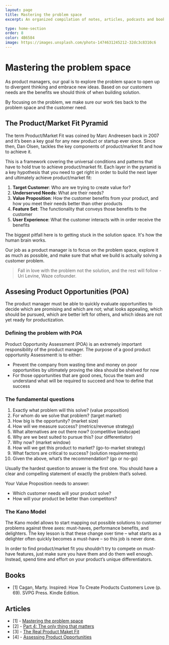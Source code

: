 ```yaml
---
layout: page
title: Mastering the problem space
excerpt: An organized compilation of notes, articles, podcasts and books.

type: home-section
order: 8
color: 4B6584
image: https://images.unsplash.com/photo-1474631245212-32dc3c8310c6
---
```


# Mastering the problem space

As product managers, our goal is to explore the problem space to open up to divergent thinking and embrace new ideas. Based on our customers needs are the benefits we should think of when building solution.

By focusing on the problem, we make sure our work ties back to the problem space and the customer need.

## The Product/Market Fit Pyramid

The term Product/Market Fit was coined by Marc Andreesen back in 2007 and it’s been a key goal for any new product or startup ever since. Since then, Dan Olsen, tackles the key components of product/market fit and how to achieve it.

This is a framework covering the universal conditions and patterns that have to hold true to achieve product/market fit. Each layer in the pyramid is a key hypothesis that you need to get right in order to build the next layer and ultimately achieve product/market fit:

<!-- insert image -->

1. **Target Customer**: Who are we trying to create value for?
2. **Underserved Needs**: What are their needs?
3. **Value Proposition**: How the customer benefits from your product, and how you meet their needs better than other products
4. **Feature Set**: The functionality that conveys those benefits to the customer
5. **User Experience**: What the customer interacts with in order receive the benefits

The biggest pitfall here is to getting stuck in the solution space. It's how the human brain works.

Our job as a product manager is to focus on the problem space, explore it as much as possible, and make sure that what we build is actually solving a customer problem.

> Fall in love with the problem not the solution, and the rest will follow - Uri Levine, Waze cofounder. 

## Assesing Product Opportunities (POA)

The product manager must be able to quickly evaluate opportunities to decide which are promising and which are not; what looks appealing, which should be pursued, which are better left for others, and which ideas are not yet ready for productization.

### Defining the problem with POA

Product Opportunity Assessment (POA) is an extremely important responsibility of the product manager. The purpose of a good product opportunity Assessmentt is to either:

- Prevent the company from wasting time and money on poor opportunities by ultimately proving the idea should be shelved for now
- For those opportunities that are good ones, focus the team and understand what will be required to succeed and how to define that success

### The fundamental questions 

1. Exactly what problem will this solve? (value proposition) 
2. For whom do we solve that problem? (target market) 
3. How big is the opportunity? (market size) 
4. How will we measure success? (metrics/revenue strategy) 
5. What alternatives are out there now? (competitive landscape) 
6. Why are we best suited to pursue this? (our differentiator) 
7. Why now? (market window) 
8. How will we get this product to market? (go-to-market strategy) 
9. What factors are critical to success? (solution requirements) 
10. Given the above, what’s the recommendation? (go or no-go)

Usually the hardest question to answer is the first one. You should have a clear and compelling statement of exactly the problem that’s solved.

Your Value Proposition needs to answer: 
- Which customer needs will your product solve?
- How will your product be better than competitors?


### The Kano Model

The Kano model allows to start mapping out possible solutions to customer problems against three axes: must-haves, performance benefits, and delighters. The key lesson is that these change over time – what starts as a delighter often quickly becomes a must-have – so this job is never done.

In order to find product/market fit you shouldn’t try to compete on must-have features, just make sure you have them and do them well enough. Instead, spend time and effort on your product’s unique differentiators.

<!-- insert image -->

## Books
- [1] Cagan, Marty. Inspired: How To Create Products Customers Love (p. 69). SVPG Press. Kindle Edition. 

## Articles
- [1] - [Mastering the problem space](https://www.mindtheproduct.com/2018/08/mastering-the-problem-space-for-product-market-fit-by-dan-olsen/)
- [2] - [Part 4: The only thing that matters](https://pmarchive.com/guide_to_startups_part4.html)
- [3] - [The Real Product Maket Fit](https://blog.ycombinator.com/the-real-product-market-fit/) 
- [4] - [Assessing Product Opportunities](https://svpg.com/assessing-product-opportunities/)